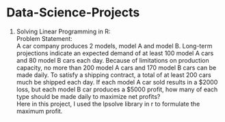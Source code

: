 # Data-Science-Projects
1. Solving Linear Programming in R:<br/>Problem Statement:<br/>A car company produces 2 models, model A and model B. Long-term projections indicate an expected demand of at least 100 model A cars and 80 model B cars each day. Because of limitations on production capacity, no more than 200 model A cars and 170 model B cars can be made daily. To satisfy a shipping contract, a total of at least 200 cars much be shipped each day. If each model A car sold results in a $2000 loss, but each model B car produces a $5000 profit, how many of each type should be made daily to maximize net profits?<br/>
Here in this project, I used the lpsolve library in r to formulate the maximum profit.
